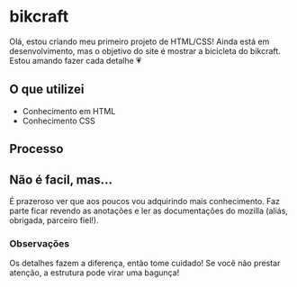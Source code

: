 # bikcraft
Olá, estou criando meu primeiro projeto de HTML/CSS! 
Ainda está em desenvolvimento, mas o objetivo do site é mostrar a bicicleta do bikcraft.
Estou amando fazer cada detalhe 💗

## O que utilizei
- Conhecimento em HTML
- Conhecimento CSS

## Processo


## Não é facil, mas...
É prazeroso ver que aos poucos vou adquirindo mais conhecimento.
Faz parte ficar revendo as anotações e ler as documentações do mozilla (aliás, obrigada, parceiro fiel!).

### Observações
Os detalhes fazem a diferença, então tome cuidado! Se você não prestar atenção, a estrutura pode virar uma bagunça!
